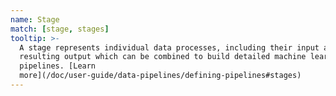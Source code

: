 ```yaml
---
name: Stage
match: [stage, stages]
tooltip: >-
  A stage represents individual data processes, including their input and
  resulting output which can be combined to build detailed machine learning
  pipelines. [Learn
  more](/doc/user-guide/data-pipelines/defining-pipelines#stages)
---
```

